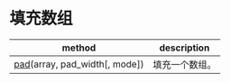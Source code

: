 # 填充数组

method | description
---|---
[pad](https://numpy.org/devdocs/reference/generated/numpy.pad.html#numpy.pad)(array, pad_width[, mode]) | 填充一个数组。
